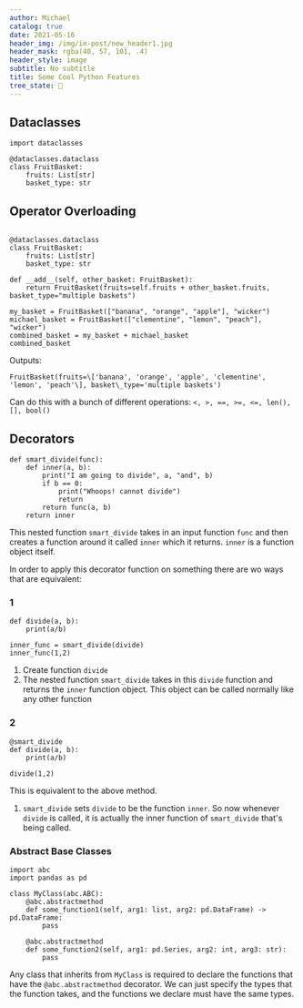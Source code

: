 ```yaml
---
author: Michael
catalog: true
date: 2021-05-16
header_img: /img/in-post/new_header1.jpg
header_mask: rgba(40, 57, 101, .4)
header_style: image
subtitle: No subtitle
title: Some Cool Python Features
tree_state: 🌱
---
```


## Dataclasses
```
import dataclasses

@dataclasses.dataclass
class FruitBasket:
	fruits: List[str]
	basket_type: str

```

## Operator Overloading
```

@dataclasses.dataclass
class FruitBasket:
	fruits: List[str]
	basket_type: str

def __add__(self, other_basket: FruitBasket):
    return FruitBasket(fruits=self.fruits + other_basket.fruits, basket_type="multiple baskets")

my_basket = FruitBasket(["banana", "orange", "apple"], "wicker")
michael_basket = FruitBasket(["clementine", "lemon", "peach"], "wicker")
combined_basket = my_basket + michael_basket
combined_basket
```

Outputs:
```
FruitBasket(fruits=\['banana', 'orange', 'apple', 'clementine', 'lemon', 'peach'\], basket\_type='multiple baskets')
```

Can do this with a bunch of different operations:
`<, >, ==, >=, <=, len(), [], bool()`

## Decorators
```
def smart_divide(func):
    def inner(a, b):
        print("I am going to divide", a, "and", b)
        if b == 0:
            print("Whoops! cannot divide")
            return
        return func(a, b)
    return inner
```
This nested function `smart_divide` takes in an input function `func` and then creates a function around it called `inner` which it returns. `inner` is a function object itself.

In order to apply this decorator function on something there are wo ways that are equivalent:
### 1
```
def divide(a, b):
	print(a/b)

inner_func = smart_divide(divide)
inner_func(1,2)
```
1. Create function `divide`
2. The nested function `smart_divide` takes in this `divide` function and returns the `inner` function object. This object can be called normally like any other function
### 2
```
@smart_divide
def divide(a, b):
    print(a/b)
	
divide(1,2)
```
This is equivalent to the above method.
1. `smart_divide` sets `divide` to be the function `inner`.  So now whenever `divide` is called, it is actually the inner function of `smart_divide` that's being called.


### Abstract Base Classes

```
import abc
import pandas as pd

class MyClass(abc.ABC):  
    @abc.abstractmethod  
 	def some_function1(self, arg1: list, arg2: pd.DataFrame) -> pd.DataFrame:  
    	pass
		
	@abc.abstractmethod  
 	def some_function2(self, arg1: pd.Series, arg2: int, arg3: str):  
    	pass
```

Any class that inherits from `MyClass` is required to declare the functions that have the `@abc.abstractmethod` decorator. We can just specify the types that the function takes, and the functions we declare must have the same types.